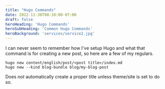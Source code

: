 ```yaml
---
title: "Hugo Commands"
date: 2022-11-30T08:10:00-07:00
draft: false
heroHeading: 'Hugo Commands'
heroSubHeading: 'Common Hugo Commands'
heroBackground: 'services/service2.jpg'
---
```


I can never seem to remember how I've setup Hugo and what that command is for
creating a new post, so here are a few of my regulars.

```shell
hugo new content/english/post/<post title>/index.md
hugo new --kind blog-bundle blog/my-blog-post
```

Does *not* automatically create a proper title unless theme/site is set to do
so.
